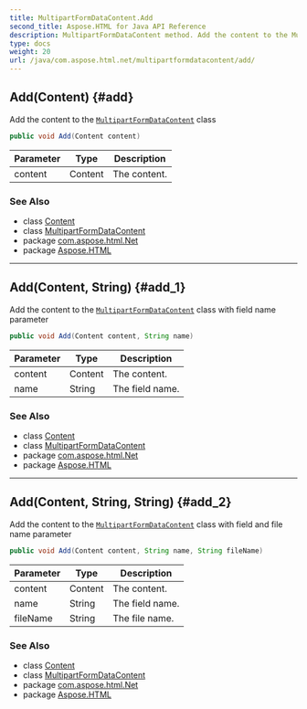 ```yaml
---
title: MultipartFormDataContent.Add
second_title: Aspose.HTML for Java API Reference
description: MultipartFormDataContent method. Add the content to the MultipartFormDataContent class
type: docs
weight: 20
url: /java/com.aspose.html.net/multipartformdatacontent/add/
---
```

## Add(Content) {#add}

Add the content to the [`MultipartFormDataContent`](../) class

```java
public void Add(Content content)
```

| Parameter | Type | Description |
| --- | --- | --- |
| content | Content | The content. |

### See Also

* class [Content](../../content/)
* class [MultipartFormDataContent](../)
* package [com.aspose.html.Net](../../multipartformdatacontent/)
* package [Aspose.HTML](../../../)

---

## Add(Content, String) {#add_1}

Add the content to the [`MultipartFormDataContent`](../) class with field name parameter

```java
public void Add(Content content, String name)
```

| Parameter | Type | Description |
| --- | --- | --- |
| content | Content | The content. |
| name | String | The field name. |

### See Also

* class [Content](../../content/)
* class [MultipartFormDataContent](../)
* package [com.aspose.html.Net](../../multipartformdatacontent/)
* package [Aspose.HTML](../../../)

---

## Add(Content, String, String) {#add_2}

Add the content to the [`MultipartFormDataContent`](../) class with field and file name parameter

```java
public void Add(Content content, String name, String fileName)
```

| Parameter | Type | Description |
| --- | --- | --- |
| content | Content | The content. |
| name | String | The field name. |
| fileName | String | The file name. |

### See Also

* class [Content](../../content/)
* class [MultipartFormDataContent](../)
* package [com.aspose.html.Net](../../multipartformdatacontent/)
* package [Aspose.HTML](../../../)
